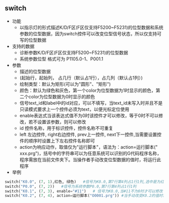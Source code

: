 ## switch

- 功能
    - 以指示灯的形式描述K/D/F区(F区仅支持F5200~F5231)的位型数据和系统参数的位型数据，因为switch控件可以改变位型信号状态，所以仅支持可写的位型数据
- 支持的数据
    - 诊断参数K/D/F区(F区仅支持F5200~F5231)的位型数据
    - 系统参数位型 格式可为 P1105.0-1、P001.1
- 参数
    - 描述的位型数据
    - (起始行，起始列， 占几行（默认占1行），占几列（默认占1列）)
    - 绘制类型：默认为矩形(可以为"圆形"、"矩形")
    - 颜色：默认为绿色和灰色，第一个color为位型数据为1时显示的颜色，第二个color为位型数据为0时显示的颜色
    - 信号text_id和label中的id对应，可以不填写，当text_id未写入时并且不是只读模式要求上一个控件必须为text，以便光标定位使用
    - enable表达式当该表达式值不为0时该控件才可以修改，等于0时不可以修改，若不设置该参数，则可以修改
    - id 控件名称，用于标识控件，控件名称不可重复
    - left 左边控件, right右边控件, prev上一控件, next下一控件,当需要设置控件的顺序时设置上下左右控件名称即可
    - action为响应动作，取值仅为"运行脚本"，语法为：action=运行脚本(" xxx.prg")，括号中的字符串可以为任意系统可以识别的G代码程序名称，程序需放在当前文件夹下。当操作者手动改变位型数据的值时，将运行此程序
- 举例
```python
switch("K0.0", (7, 1),红色, 绿色)   #信号为K0.0,第7行第4列占1行1列,选中是为红色，未选中时为绿色
switch("P0.0", (7, 2))   #信号为系统参数P0.0,第7行第4列占1行1列
switch("K0.1", (7, 3), enable="#11")   # 信号为K0.0,当#11不为0时才可以修改
switch("K0.2", (7, 4), action=运行脚本("O0001.prg")) #当手动改变K0.2的值时将运行程序"O0001.prg"
```